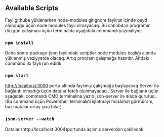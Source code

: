 
## Available Scripts
Fayl githuba yüklənərkən node-modules gitignore faylının içində qeyd olunduğu üçün node modules faylı olmayacaq. 
Bu səbəbdən proqramın düzgün çalışması üçün terminalda aşağıdakı commandı yazmalıyıq:
### `npm install`
Daha sonra package-json faylındakı scriptlər node modules başlığı altında yüklənmiş vəziyyətdə olacaq. 
Artıq proqram çalışmağa hazırdır.
Altdakı command ilə faylı run edirik

### `npm start`
 [http://localhost:3000](http://localhost:3000) portu altında faylımız çalışmağa başlayacaq 
Server ilə bağlantı olmadığı üçün datalar fetch olunmayacaq . Server ilə bağlantı üçün aşağıdakı commandı CMD terminalına yazıb json-server ilə əlaqə qururuq . (Bu command üçün Powershell terminalını işlətməyi məsləhət görmürəm, bəzi xətalar ortay çıxa bilər)

### `json-server --watch`
Datalar (http://localhost:3004)portunda açılmış serverdən çəkiləcək
